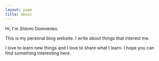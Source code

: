 ```yaml
---
layout: page
title: About
---
```


Hi, I'm Shlomi Domnenko.

This is my personal blog website. I write about things that interest me.

I love to learn new things and I love to share what I learn. I hope you can find something interesting here.
